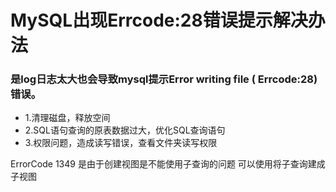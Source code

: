 # MySQL出现Errcode:28错误提示解决办法

### 是log日志太大也会导致mysql提示Error writing file ( Errcode:28)错误。

* 1.清理磁盘，释放空间
* 2.SQL语句查询的原表数据过大，优化SQL查询语句
* 3.权限问题，造成读写错误，查看文件夹读写权限

ErrorCode 1349
是由于创建视图是不能使用子查询的问题
可以使用将子查询建成子视图
